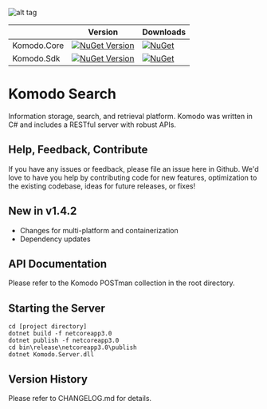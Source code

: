 ![alt tag](https://github.com/jchristn/komodo/blob/master/Assets/komodo-icon.ico)

|   | Version | Downloads |
|---|---|---|
| Komodo.Core | [![NuGet Version](https://img.shields.io/nuget/v/Komodo.Core.svg?style=flat)](https://www.nuget.org/packages/Komodo.Core/) | [![NuGet](https://img.shields.io/nuget/dt/Komodo.Core.svg)](https://www.nuget.org/packages/Komodo.Core) |
| Komodo.Sdk | [![NuGet Version](https://img.shields.io/nuget/v/Komodo.Sdk.svg?style=flat)](https://www.nuget.org/packages/Komodo.Sdk/) | [![NuGet](https://img.shields.io/nuget/dt/Komodo.Sdk.svg)](https://www.nuget.org/packages/Komodo.Sdk) |  

# Komodo Search

Information storage, search, and retrieval platform.  Komodo was written in C# and includes a RESTful server with robust APIs.

## Help, Feedback, Contribute

If you have any issues or feedback, please file an issue here in Github.  We'd love to have you help by contributing code for new features, optimization to the existing codebase, ideas for future releases, or fixes!

## New in v1.4.2

- Changes for multi-platform and containerization
- Dependency updates

## API Documentation

Please refer to the Komodo POSTman collection in the root directory.

## Starting the Server
 
```
cd [project directory]
dotnet build -f netcoreapp3.0
dotnet publish -f netcoreapp3.0
cd bin\release\netcoreapp3.0\publish
dotnet Komodo.Server.dll
```

## Version History

Please refer to CHANGELOG.md for details.
